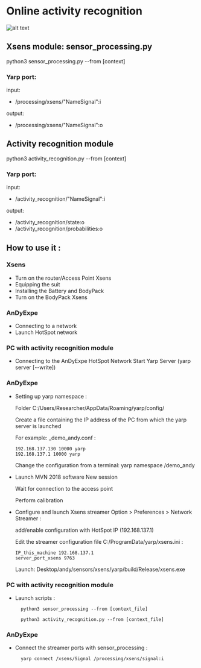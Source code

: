 # Online activity recognition


![alt text](https://github.com/inria-larsen/activity-recognition-prediction-wearable/blob/master/Classifiers/HMM/doc/img/diagram_online.png "Architecture online")

## Xsens module: sensor_processing.py

python3 sensor_processing.py --from [context]

### Yarp port:

input: 
* /processing/xsens/"NameSignal":i

output:
* /processing/xsens/"NameSignal":o

## Activity recognition module

python3 activity_recognition.py --from [context]

### Yarp port:

input: 
* /activity_recognition/"NameSignal":i

output:
* /activity_recognition/state:o
* /activity_recognition/probabilities:o


## How to use it :

### Xsens

* Turn on the router/Access Point Xsens
* Equipping the suit
* Installing the Battery and BodyPack
* Turn on the BodyPack Xsens

### AnDyExpe

* Connecting to a network
* Launch HotSpot network

### PC with activity recognition module

* Connecting to the AnDyExpe HotSpot Network
Start Yarp Server (yarp server [--write])

### AnDyExpe

* Setting up yarp namespace : 

    Folder C:/Users/Researcher/AppData/Roaming/yarp/config/
    
    Create a file containing the IP address of the PC from which the yarp server is launched 
    
    For example: _demo_andy.conf :
    
      192.168.137.130 10000 yarp
      192.168.137.1 10000 yarp
      
    Change the configuration from a terminal: yarp namespace /demo_andy
    
* Launch MVN 2018 software
    New session
    
    Wait for connection to the access point
    
    Perform calibration
    
* Configure and launch Xsens streamer
    Option > Preferences > Network Streamer : 
    
    add/enable configuration with HotSpot IP (192.168.137.1)
    
    Edit the streamer configuration file C:/ProgramData/yarp/xsens.ini :
    
      IP_this_machine 192.168.137.1
      server_port_xsens 9763
      
    Launch: Desktop/andy/sensors/xsens/yarp/build/Release/xsens.exe

### PC with activity recognition module

* Launch scripts :

        python3 sensor_processing --from [context_file]
    
        python3 activity_recognition.py --from [context_file]

### AnDyExpe
* Connect the streamer ports with sensor_processing :

        yarp connect /xsens/Signal /processing/xsens/signal:i
